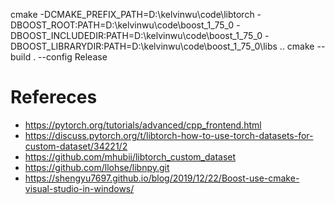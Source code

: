 cmake -DCMAKE_PREFIX_PATH=D:\kelvinwu\code\libtorch -DBOOST_ROOT:PATH=D:\kelvinwu\code\boost_1_75_0 -DBOOST_INCLUDEDIR:PATH=D:\kelvinwu\code\boost_1_75_0 -DBOOST_LIBRARYDIR:PATH=D:\kelvinwu\code\boost_1_75_0\libs ..
cmake --build . --config Release

# Refereces
- https://pytorch.org/tutorials/advanced/cpp_frontend.html
- https://discuss.pytorch.org/t/libtorch-how-to-use-torch-datasets-for-custom-dataset/34221/2
- https://github.com/mhubii/libtorch_custom_dataset
- https://github.com/llohse/libnpy.git
- https://shengyu7697.github.io/blog/2019/12/22/Boost-use-cmake-visual-studio-in-windows/

